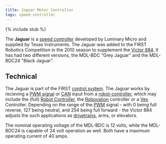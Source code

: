 ```yaml
---
title: Jaguar Motor Controller
tags: speed-controller
---
```


{% include stub %}

The **Jaguar** is a [speed controller](speed-controller) developed by Luminary Micro and supplied by Texas Instruments. The Jaguar was added to the FIRST Robotics Competition in the 2010 season to supplement the [Victor 884](victor-884). It has had two different versions, the MDL-BDC "Grey Jaguar" and the MDL-BDC24 "Black Jaguar".


## Technical

The Jaguar is part of the FIRST [control system](Control_system "Control system" ). The Jaguar works by recieving a [PWM signal](pwm-signal) or [CAN](can) input from a [robot-controller](Robot_controller "Robot controller" ), which may include the (full) [Robot Controller](Robot_Controller "Robot Controller" ), the [Robovation](Robovation "Robovation" ) controller or a [Vex](Vex "Vex" ) Controller. Depending on the range of the [PWM](PWM "PWM" ) signal - with 0 being full reverse, 127 being neutral, and 254 being full forward - the Victor 884 adjusts the such applications as [drivetrains](Drive_trains "Drive trains" ), arms, or elevators.

The nominal operating voltage of the MDL-BDC is 12 volts, while the MDL-BDC24 is capable of 24 volt operation as well. Both have a maximum operating current of 40 amps.
